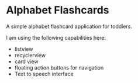 # Alphabet Flashcards
A simple alphabet flashcard application for toddlers.

I am using the following capabilities here:
- listview
- recyclerview
- card view
- floating action buttons for navigation
- Text to speech interface

